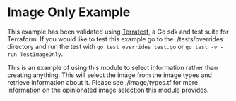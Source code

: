 # Image Only Example

This example has been validated using [Terratest](https://terratest.gruntwork.io/), a Go sdk and test suite for Terraform.
If you would like to test this example go to the ./tests/overrides directory and run the test with `go test overrides_test.go` or `go test -v -run TestImageOnly`.

This is an example of using this module to select information rather than creating anything.
This will select the image from the image types and retrieve information about it.
Please see ./image/types.tf for more information on the opinionated image selection this module provides.

